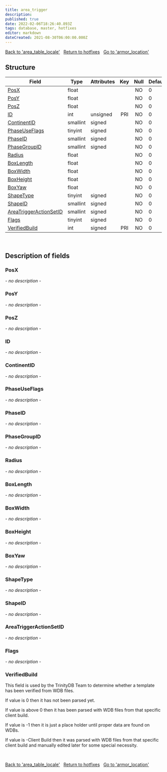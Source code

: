 ```yaml
---
title: area_trigger
description: 
published: true
date: 2022-02-06T18:26:40.893Z
tags: database, master, hotfixes
editor: markdown
dateCreated: 2021-08-30T06:00:00.000Z
---
```


<a href="https://trinitycore.info/en/database/master/hotfixes/area_table_locale" class="mt-5 v-btn v-btn--depressed v-btn--flat v-btn--outlined theme--light v-size--default darkblue--text text--lighten-3"><span class="v-btn__content"><i aria-hidden="true" class="v-icon notranslate v-icon--left mdi mdi-arrow-left theme--light"></i><span>Back to 'area_table_locale'</span></span></a>&nbsp;&nbsp;&nbsp;<a href="https://trinitycore.info/en/database/master/hotfixes/home" class="mt-5 v-btn v-btn--depressed v-btn--flat v-btn--outlined theme--light v-size--default darkblue--text text--lighten-3"><span class="v-btn__content"><i aria-hidden="true" class="v-icon notranslate v-icon--left mdi mdi-home-outline theme--light"></i><span>Return to hotfixes</span></span></a>&nbsp;&nbsp;&nbsp;<a href="https://trinitycore.info/en/database/master/hotfixes/armor_location" class="mt-5 v-btn v-btn--depressed v-btn--flat v-btn--outlined theme--light v-size--default darkblue--text text--lighten-3"><span class="v-btn__content"><span>Go to 'armor_location'</span><i aria-hidden="true" class="v-icon notranslate v-icon--right mdi mdi-arrow-right theme--light"></i></span></a>

## Structure

| Field | Type | Attributes | Key | Null | Default | Extra | Comment |
| --- | --- | --- | :---: | :---: | --- | --- | --- |
| [PosX](#posx) | float |  |  | NO | 0 |  |  |
| [PosY](#posy) | float |  |  | NO | 0 |  |  |
| [PosZ](#posz) | float |  |  | NO | 0 |  |  |
| [ID](#id) | int | unsigned | PRI | NO | 0 |  |  |
| [ContinentID](#continentid) | smallint | signed |  | NO | 0 |  |  |
| [PhaseUseFlags](#phaseuseflags) | tinyint | signed |  | NO | 0 |  |  |
| [PhaseID](#phaseid) | smallint | signed |  | NO | 0 |  |  |
| [PhaseGroupID](#phasegroupid) | smallint | signed |  | NO | 0 |  |  |
| [Radius](#radius) | float |  |  | NO | 0 |  |  |
| [BoxLength](#boxlength) | float |  |  | NO | 0 |  |  |
| [BoxWidth](#boxwidth) | float |  |  | NO | 0 |  |  |
| [BoxHeight](#boxheight) | float |  |  | NO | 0 |  |  |
| [BoxYaw](#boxyaw) | float |  |  | NO | 0 |  |  |
| [ShapeType](#shapetype) | tinyint | signed |  | NO | 0 |  |  |
| [ShapeID](#shapeid) | smallint | signed |  | NO | 0 |  |  |
| [AreaTriggerActionSetID](#areatriggeractionsetid) | smallint | signed |  | NO | 0 |  |  |
| [Flags](#flags) | tinyint | signed |  | NO | 0 |  |  |
| [VerifiedBuild](#verifiedbuild) | int | signed | PRI | NO | 0 |  |  |
&nbsp;
## Description of fields

### PosX
*- no description -*
&nbsp;

### PosY
*- no description -*
&nbsp;

### PosZ
*- no description -*
&nbsp;

### ID
*- no description -*
&nbsp;

### ContinentID
*- no description -*
&nbsp;

### PhaseUseFlags
*- no description -*
&nbsp;

### PhaseID
*- no description -*
&nbsp;

### PhaseGroupID
*- no description -*
&nbsp;

### Radius
*- no description -*
&nbsp;

### BoxLength
*- no description -*
&nbsp;

### BoxWidth
*- no description -*
&nbsp;

### BoxHeight
*- no description -*
&nbsp;

### BoxYaw
*- no description -*
&nbsp;

### ShapeType
*- no description -*
&nbsp;

### ShapeID
*- no description -*
&nbsp;

### AreaTriggerActionSetID
*- no description -*
&nbsp;

### Flags
*- no description -*
&nbsp;

### VerifiedBuild
This field is used by the TrinityDB Team to determine whether a template has been verified from WDB files.

If value is 0 then it has not been parsed yet.

If value is above 0 then it has been parsed with WDB files from that specific client build.

If value is -1 then it is just a place holder until proper data are found on WDBs.

If value is -Client Build then it was parsed with WDB files from that specific client build and manually edited later for some special necessity.

&nbsp;

<a href="https://trinitycore.info/en/database/master/hotfixes/area_table_locale" class="mt-5 v-btn v-btn--depressed v-btn--flat v-btn--outlined theme--light v-size--default darkblue--text text--lighten-3"><span class="v-btn__content"><i aria-hidden="true" class="v-icon notranslate v-icon--left mdi mdi-arrow-left theme--light"></i><span>Back to 'area_table_locale'</span></span></a>&nbsp;&nbsp;&nbsp;<a href="https://trinitycore.info/en/database/master/hotfixes/home" class="mt-5 v-btn v-btn--depressed v-btn--flat v-btn--outlined theme--light v-size--default darkblue--text text--lighten-3"><span class="v-btn__content"><i aria-hidden="true" class="v-icon notranslate v-icon--left mdi mdi-home-outline theme--light"></i><span>Return to hotfixes</span></span></a>&nbsp;&nbsp;&nbsp;<a href="https://trinitycore.info/en/database/master/hotfixes/armor_location" class="mt-5 v-btn v-btn--depressed v-btn--flat v-btn--outlined theme--light v-size--default darkblue--text text--lighten-3"><span class="v-btn__content"><span>Go to 'armor_location'</span><i aria-hidden="true" class="v-icon notranslate v-icon--right mdi mdi-arrow-right theme--light"></i></span></a>

